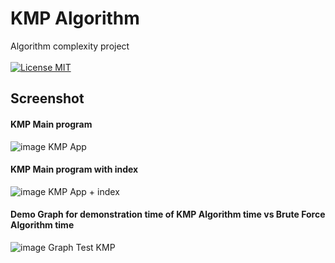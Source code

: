 # KMP Algorithm
Algorithm complexity project
<br /><br />
[![License MIT](https://img.shields.io/badge/license-MIT-blue.svg)](https://github.com/HouariZegai/TP-Master1/blob/master/LICENSE)
## Screenshot
#### KMP Main program<br />
<img src="https://github.com/HouariZegai/TP-Master1/blob/master/CA/Project/screenshot/kmp_image.PNG" alt="image KMP App" />

#### KMP Main program with index<br />
<img src="https://github.com/HouariZegai/TP-Master1/blob/master/CA/Project/screenshot/kmp_image_with_index.PNG" alt="image KMP App + index" />

#### Demo Graph for demonstration time of KMP Algorithm time vs Brute Force Algorithm time<br />
<img src="https://github.com/HouariZegai/TP-Master1/blob/master/CA/Project/screenshot/graphTimesOfAlgos.PNG" alt="image Graph Test KMP" />
